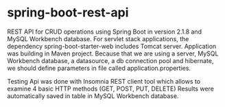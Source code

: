 # spring-boot-rest-api


REST API for CRUD operations using Spring Boot in version 2.1.8 and MySQL Workbench database. For servlet stack applications, the 
dependency spring-boot-starter-web includes Tomcat server. Application was building in Maven project. Because that we are using a server, 
MySQL Workbench database, a datasource, a db connection pool and hibernate, we should define parameters in file called 
application.properties.


Testing Api was done with Insomnia REST client tool which allows to examine 4 basic HTTP methods (GET, POST, PUT, DELETE)
Results were automatically saved in table in MySQL Workbench database.

